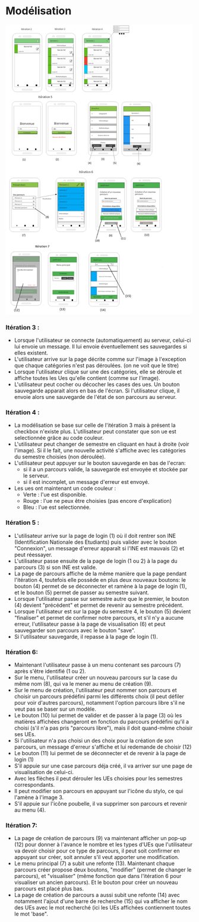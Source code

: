 # Modélisation
![Model](https://github.com/L3-Info-Miage-Universite-Cote-D-Azur/pl2020-plplb/blob/master/documentation/ihm/modelisation.png)

### Itération 3 :
- Lorsque l'utilisateur se connecte (automatiquement) au serveur, celui-ci lui envoie un message.
Il lui envoie éventuellement ses sauvegardes si elles existent.
- L'utilisateur arrive sur la page décrite comme sur l'image à l'exception que chaque catégories
n'est pas déroulées. (on ne voit que le titre)
- Lorsque l'utilisateur clique sur une des catégories, elle se déroule et affiche toutes les Ues
qu'elle contient (comme sur l'image).
- L'utilisateur peut cocher ou décocher les cases des ues. Un bouton sauvegarde apparait alors en bas
de l'écran. Si l'utilisateur clique, il envoie alors une sauvegarde de l'état de son parcours au serveur.

### Itération 4 :
- La modélisation se base sur celle de l'itération 3 mais à présent la checkbox n'existe plus. L'utilisateur
peut constater que son ue est selectionnée grâce au code couleur.
- L'utilisateur peut changer de semestre en cliquant en haut à droite (voir l'image). Si il le fait, une
nouvelle activité s'affiche avec les catégories du semestre choisies (non déroulée).
- L'utilisateur peut appuyer sur le bouton sauvegarde en bas de l'ecran:
	- si il a un parcours valide, la sauvegarde est envoyée et stockée par le serveur.
	- si il est incomplet, un message d'erreur est envoyé.
- Les ues ont maintenant un code couleur :
    - Verte : l'ue est disponible.
    - Rouge : l'ue ne peux être choisies (pas encore d'explication)
    - Bleu : l'ue est selectionnée.

### Itération 5 :
- L'utilisateur arrive sur la page de login (1) où il doit rentrer son INE (Identification Nationale des Etudiants)
puis valider avec le bouton "Connexion", un message d'erreur apparaît si l'INE est mauvais (2) et peut réessayer.
- L'utilisateur passe ensuite de la page de login (1 ou 2) à la page du parcours (3) si son INE est valide.
- La page de parcours affiche de la même manière que la page pendant l'itération 4, toutefois elle possède
en plus deux nouveaux boutons: le bouton (4) permet de se déconnecter et ramène à la page de login (1), et le
bouton (5) permet de passer au semestre suivant.
- Lorsque l'utilisateur passe sur semestre autre que le premier, le bouton (4) devient "précédent" et permet
de revenir au semestre précédent.
- Lorsque l'utilisateur est sur la page du semestre 4, le bouton (5) devient "finaliser" et permet de confirmer
notre parcours, et s'il n'y a aucune erreur, l'utilisateur passe à la page de visualisation (6) et peut sauvegarder
son parcours avec le bouton "save".
- Si l'utilisateur sauvegarde, il repasse à la page de login (1).

### Itération 6:
- Maintenant l'utilisateur passe à un menu contenant ses parcours (7) après s'être identifié (1 ou 2).
- Sur le menu, l'utilisateur créer un nouveau parcours sur la case du même nom (8), qui va le mener au menu de création (9).
- Sur le menu de création, l'utilisateur peut nommer son parcours et choisir un parcours prédéfini parmi les 
différents choix (il peut défiler pour voir d'autres parcours), notamment l'option parcours libre s'il ne veut pas
se baser sur un modèle.
- Le bouton (10) lui permet de valider et de passer à la page (3) où les matières affichées changeront en
fonction du parcours prédéfini qu'il a choisi (s'il n'a pas pris "parcours libre"), mais il doit quand-même choisir
ses UEs.
- Si l'utilisateur n'a pas choisi un des choix pour la création de son parcours, un message d'erreur s'affiche et lui
redemande de choisir (12)
- Le bouton (11) lui permet de se déconnecter et de revenir à la page de login (1)
- S'il appuie sur une case parcours déja créé, il va arriver sur une page de visualisation de celui-ci.
- Avec les flèches il peut dérouler les UEs choisies pour les semestres correspondants.
- Il peut modifier son parcours en appuyant sur l'icône du stylo, ce qui l'amène à l'image 3.
- S'il appuie sur l'icône poubelle, il va supprimer son parcours et revenir au menu (4).

### Itération 7:
- La page de création de parcours (9) va maintenant afficher un pop-up (12) pour donner à l'avance le nombre
et les types d'UEs que l'utilisateur va devoir choisir pour ce type de parcours, il peut
soit confirmer en appuyant sur créer, soit annuler s'il veut apporter une modification.
- Le menu principal (7) a subit une refonte (13). Maintenant chaque parcours créer propose deux boutons, 
"modifier" (permet de changer le parcours), et "visualiser" (même fonction que dans l'itération 6 
pour visualiser un ancien parcours). Et le bouton pour créer un nouveau parcours est placé plus bas.
- La page de création de parcours a aussi subit une refonte (14) avec notamment l'ajout d'une barre de recherche (15)
qui va afficher le nom des UEs avec le mot recherché (ici les UEs affichées contiennent toutes le mot 'base".

